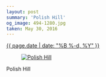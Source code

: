 ```yaml
---
layout: post
summary: 'Polish Hill'
og_image: 494-1280.jpg
taken: May 30, 2016
---
```


<div class="post">
 <time>
  <a href="/494">
   {{ page.date | date: "%B %-d, %Y" }}
  </a>
 </time>
 <a href="/494">
  <figure data-taken="5/30/2016">
   <img alt="Polish Hill" sizes="(min-width: 700px) 50vw, calc(100vw - 2rem)" src="{{ site.assets_url }}/494-640.jpg" srcset="{{ site.assets_url }}/494-1280.jpg 1280w, {{ site.assets_url }}/494-960.jpg 960w, {{ site.assets_url }}/494-640.jpg 640w, {{ site.assets_url }}/494-320.jpg 320w"/>
  </figure>
 </a>
 <span>
  Polish Hill
 </span>
</div>
